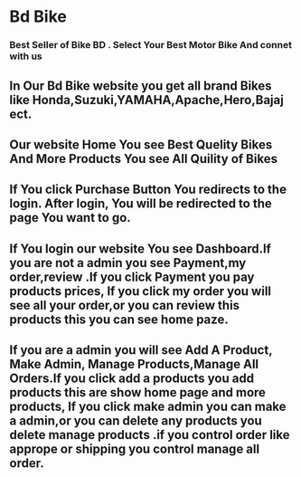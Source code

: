 # Bd Bike
### Best Seller of Bike BD . Select Your Best Motor Bike And connet with us


## In Our Bd Bike website you get all brand Bikes like Honda,Suzuki,YAMAHA,Apache,Hero,Bajaj ect.
## Our website Home You see Best Quelity Bikes And More Products You see All Quility of Bikes
## If You click Purchase Button You redirects to the login. After login, You will be redirected to the page You want to go.
## If You login our website You see Dashboard.If you are not a admin you see Payment,my order,review .If you click Payment you pay products prices, If you click my order you will see all your order,or you can review this products this you can see home paze.
## If you are a admin you will see Add A Product, Make Admin, Manage Products,Manage All Orders.If you click add a products you add products this are show home page and more products, If you click make admin you can make a admin,or you can delete any products you delete manage products .if you control order like apprope or shipping you control manage all order. 
